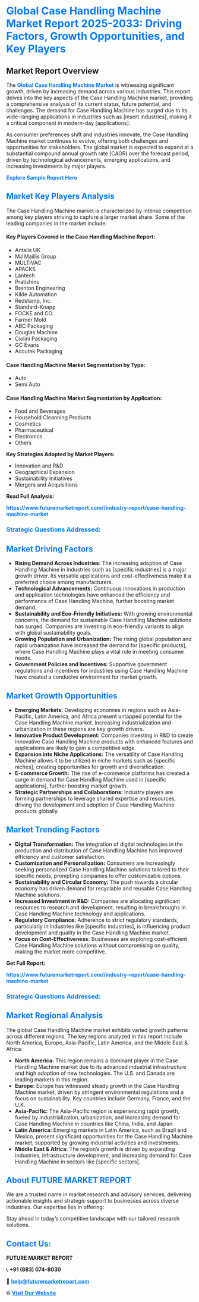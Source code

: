 <h1 style="color: #007BFF;">Global Case Handling Machine Market Report 2025-2033: Driving Factors, Growth Opportunities, and Key Players</h1>

<section id="overview">
<h2>Market Report Overview</h2>
<p>The <a href="https://www.futuremarketreport.com//industry-report/case-handling-machine-market" style="color: #007BFF; text-decoration: none;"><strong>Global Case Handling Machine Market</strong></a> is witnessing significant growth, driven by increasing demand across various industries. This report delves into the key aspects of the Case Handling Machine market, providing a comprehensive analysis of its current status, future potential, and challenges. The demand for Case Handling Machine has surged due to its wide-ranging applications in industries such as [insert industries], making it a critical component in modern-day [applications].</p>
<p>As consumer preferences shift and industries innovate, the Case Handling Machine market continues to evolve, offering both challenges and opportunities for stakeholders. The global market is expected to expand at a substantial compound annual growth rate (CAGR) over the forecast period, driven by technological advancements, emerging applications, and increasing investments by major players.</p>
</section>

<section id="overview">
<p><a href="https://www.futuremarketreport.com//request-sample/reportId=56152" style="color: #007BFF; text-decoration: none;"><strong>Explore Sample Report Here</strong></a></p>
</section>

<section id="key-players">
<h2 style="color: #007BFF;">Market Key Players Analysis</h2>
<p>The Case Handling Machine market is characterized by intense competition among key players striving to capture a larger market share. Some of the leading companies in the market include:</p>
<h4>Key Players Covered in the Case Handling Machine Report:</h4>
<ul><li>Antalis UK</li><li>MJ Maillis Group</li><li>MULTIVAC</li><li>APACKS</li><li>Lantech</li><li>Pratishinc</li><li>Brenton Engineering</li><li>Kilde Automation</li><li>Redstamp, Inc.</li><li>Standard-Knapp</li><li>FOCKE and CO.</li><li>Farmer Mold</li><li>ABC Packaging</li><li>Douglas Machine</li><li>Ciolini Packaging</li><li>GC Evans</li><li>Accutek Packaging</li></ul>
<h4>Case Handling Machine Market Segmentation by Type:</h4>
<ul><li>Auto</li><li>Semi Auto</li></ul>

<h4>Case Handling Machine Market Segmentation by Application:</h4>
<ul><li>Food and Beverages</li><li>Household Cleanning Products</li><li>Cosmetics</li><li>Pharmaceutical</li><li>Electronics</li><li>Others</li></ul>
<p><strong>Key Strategies Adopted by Market Players:</strong></p>
<ul>
<li>Innovation and R&D</li>
<li>Geographical Expansion</li>
<li>Sustainability Initiatives</li>
<li>Mergers and Acquisitions</li>
</ul>
</section>

<section>
<p><strong>Read Full Analysis: </strong></p><a href="https://www.futuremarketreport.com//industry-report/case-handling-machine-market" style="color: #007BFF; text-decoration: none;"><strong>https://www.futuremarketreport.com//industry-report/case-handling-machine-market</strong></a>
<h3 style="color: #007BFF;">Strategic Questions Addressed:</h3>
</section>

<section id="driving-factors">
<h2 style="color: #007BFF;">Market Driving Factors</h2>
<ul>
<li><strong>Rising Demand Across Industries:</strong> The increasing adoption of Case Handling Machine in industries such as [specific industries] is a major growth driver. Its versatile applications and cost-effectiveness make it a preferred choice among manufacturers.</li>
<li><strong>Technological Advancements:</strong> Continuous innovations in production and application technologies have enhanced the efficiency and performance of Case Handling Machine, further boosting market demand.</li>
<li><strong>Sustainability and Eco-Friendly Initiatives:</strong> With growing environmental concerns, the demand for sustainable Case Handling Machine solutions has surged. Companies are investing in eco-friendly variants to align with global sustainability goals.</li>
<li><strong>Growing Population and Urbanization:</strong> The rising global population and rapid urbanization have increased the demand for [specific products], where Case Handling Machine plays a vital role in meeting consumer needs.</li>
<li><strong>Government Policies and Incentives:</strong> Supportive government regulations and incentives for industries using Case Handling Machine have created a conducive environment for market growth.</li>
</ul>
</section>

<section id="growth-opportunities">
<h2 style="color: #007BFF;">Market Growth Opportunities</h2>
<ul>
<li><strong>Emerging Markets:</strong> Developing economies in regions such as Asia-Pacific, Latin America, and Africa present untapped potential for the Case Handling Machine market. Increasing industrialization and urbanization in these regions are key growth drivers.</li>
<li><strong>Innovative Product Development:</strong> Companies investing in R&D to create innovative Case Handling Machine products with enhanced features and applications are likely to gain a competitive edge.</li>
<li><strong>Expansion into Niche Applications:</strong> The versatility of Case Handling Machine allows it to be utilized in niche markets such as [specific niches], creating opportunities for growth and diversification.</li>
<li><strong>E-commerce Growth:</strong> The rise of e-commerce platforms has created a surge in demand for Case Handling Machine used in [specific applications], further boosting market growth.</li>
<li><strong>Strategic Partnerships and Collaborations:</strong> Industry players are forming partnerships to leverage shared expertise and resources, driving the development and adoption of Case Handling Machine products globally.</li>
</ul>
</section>

<section id="trending-factors">
<h2 style="color: #007BFF;">Market Trending Factors</h2>
<ul>
<li><strong>Digital Transformation:</strong> The integration of digital technologies in the production and distribution of Case Handling Machine has improved efficiency and customer satisfaction.</li>
<li><strong>Customization and Personalization:</strong> Consumers are increasingly seeking personalized Case Handling Machine solutions tailored to their specific needs, prompting companies to offer customizable options.</li>
<li><strong>Sustainability and Circular Economy:</strong> The push towards a circular economy has driven demand for recyclable and reusable Case Handling Machine solutions.</li>
<li><strong>Increased Investment in R&D:</strong> Companies are allocating significant resources to research and development, resulting in breakthroughs in Case Handling Machine technology and applications.</li>
<li><strong>Regulatory Compliance:</strong> Adherence to strict regulatory standards, particularly in industries like [specific industries], is influencing product development and quality in the Case Handling Machine market.</li>
<li><strong>Focus on Cost-Effectiveness:</strong> Businesses are exploring cost-efficient Case Handling Machine solutions without compromising on quality, making the market more competitive.</li>
</ul>
</section>

<section>
<p><strong>Get Full Report: </strong></p><a href="https://www.futuremarketreport.com//industry-report/case-handling-machine-market" style="color: #007BFF; text-decoration: none;"><strong>https://www.futuremarketreport.com//industry-report/case-handling-machine-market</strong></a>
<h3 style="color: #007BFF;">Strategic Questions Addressed:</h3>
</section>


<section id="regional-analysis">
<h2 style="color: #007BFF;">Market Regional Analysis</h2>
<p>The global Case Handling Machine market exhibits varied growth patterns across different regions. The key regions analyzed in this report include North America, Europe, Asia-Pacific, Latin America, and the Middle East & Africa:</p>
<ul>
<li><strong>North America:</strong> This region remains a dominant player in the Case Handling Machine market due to its advanced industrial infrastructure and high adoption of new technologies. The U.S. and Canada are leading markets in this region.</li>
<li><strong>Europe:</strong> Europe has witnessed steady growth in the Case Handling Machine market, driven by stringent environmental regulations and a focus on sustainability. Key countries include Germany, France, and the U.K.</li>
<li><strong>Asia-Pacific:</strong> The Asia-Pacific region is experiencing rapid growth, fueled by industrialization, urbanization, and increasing demand for Case Handling Machine in countries like China, India, and Japan.</li>
<li><strong>Latin America:</strong> Emerging markets in Latin America, such as Brazil and Mexico, present significant opportunities for the Case Handling Machine market, supported by growing industrial activities and investments.</li>
<li><strong>Middle East & Africa:</strong> The region’s growth is driven by expanding industries, infrastructure development, and increasing demand for Case Handling Machine in sectors like [specific sectors].</li>
</ul>
</section>

<footer>
<h2 style="color: #007BFF;">About FUTURE MARKET REPORT</h2>
<p>We are a trusted name in market research and advisory services, delivering actionable insights and strategic support to businesses across diverse industries. Our expertise lies in offering:</p>

<p>Stay ahead in today’s competitive landscape with our tailored research solutions.</p>

<h2 style="color: #007BFF;">Contact Us:</h2>
<p><strong>FUTURE MARKET REPORT</strong></p>
<p>📞 <strong>+91 (883) 074-8030</strong></p>
<p>📧 <strong><a href="mailto:help@futuremarketreport.com" style="color: #007BFF;">help@futuremarketreport.com</a></strong></p>
<p>🌐 <strong><a href="https://www.futuremarketreport.com/" style="color: #007BFF;">Visit Our Website</a></strong></p>
</footer>